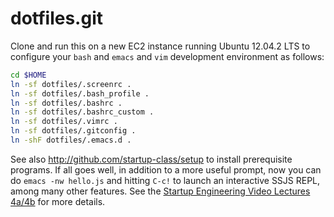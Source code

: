 dotfiles.git
============
Clone and run this on a new EC2 instance running Ubuntu 12.04.2 LTS to
configure your `bash` and `emacs` and `vim` development environment as follows:

```sh
cd $HOME
ln -sf dotfiles/.screenrc .
ln -sf dotfiles/.bash_profile .
ln -sf dotfiles/.bashrc .
ln -sf dotfiles/.bashrc_custom .
ln -sf dotfiles/.vimrc .
ln -sf dotfiles/.gitconfig .
ln -shF dotfiles/.emacs.d .
```

See also http://github.com/startup-class/setup to install prerequisite
programs. If all goes well, in addition to a more useful prompt, now you can
do `emacs -nw hello.js` and hitting `C-c!` to launch an interactive SSJS
REPL, among many other features. See the
[Startup Engineering Video Lectures 4a/4b](https://class.coursera.org/startup-001/lecture/index)
for more details.
